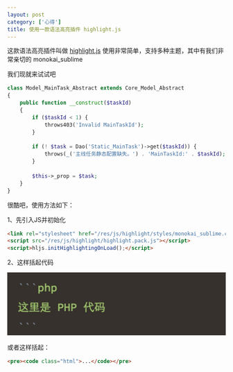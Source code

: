 ```yaml
---
layout: post
category: ['心得']
title: 使用一款语法高亮插件 highlight.js
---
```


这款语法高亮插件叫做 [highlight.js](https://highlightjs.org/)
使用非常简单，支持多种主题，其中有我们非常亲切的 monokai_sublime

我们现就来试试吧

```php
class Model_MainTask_Abstract extends Core_Model_Abstract
{
    public function __construct($taskId)
    {
        if ($taskId < 1) {
            throws403('Invalid MainTaskId');
        }

        if (! $task = Dao('Static_MainTask')->get($taskId)) {
            throws(_('主线任务静态配置缺失。') . 'MainTaskId:' . $taskId);
        }

        $this->_prop = $task;
    }
}
```

很酷吧，使用方法如下：

1、先引入JS并初始化

```html
<link rel="stylesheet" href="/res/js/highlight/styles/monokai_sublime.css" />
<script src="/res/js/highlight/highlight.pack.js"></script>
<script>hljs.initHighlightingOnLoad();</script>
```

2、这样括起代码

![](/res/img/in_posts/489DDD3C.png)

或者这样括起：

```html
<pre><code class="html">...</code></pre>
```